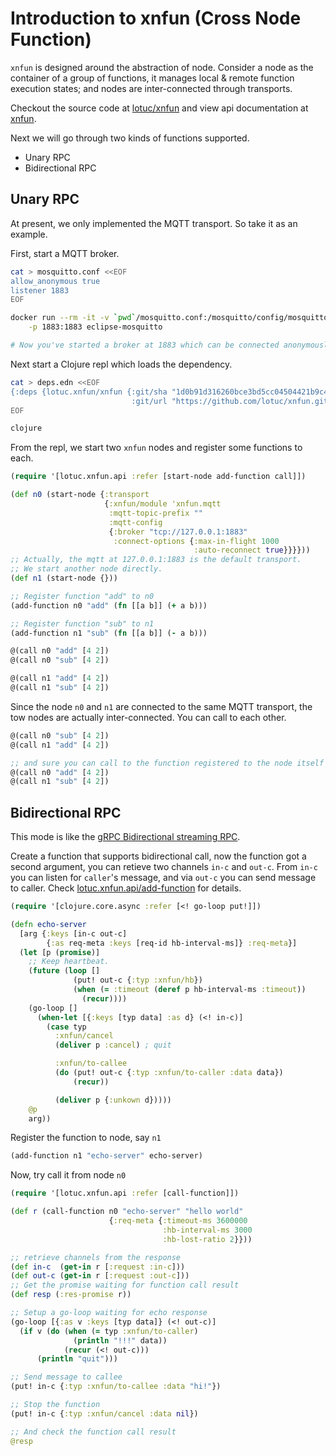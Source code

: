 # Introduction to xnfun (Cross Node Function)

`xnfun` is designed around the abstraction of node. Consider a node as the
container of a group of functions, it manages local & remote function execution
states; and nodes are inter-connected through transports.

Checkout the source code at [lotuc/xnfun](https://github.com/lotuc/xnfun) and
view api documentation at [xnfun](https://lotuc.org/xnfun).

Next we will go through two kinds of functions supported.

- Unary RPC
- Bidirectional RPC

## Unary RPC

At present, we only implemented the MQTT transport. So take it as an example.

First, start a MQTT broker.

```sh
cat > mosquitto.conf <<EOF
allow_anonymous true
listener 1883
EOF

docker run --rm -it -v `pwd`/mosquitto.conf:/mosquitto/config/mosquitto.conf \
    -p 1883:1883 eclipse-mosquitto

# Now you've started a broker at 1883 which can be connected anonymously.
```

Next start a Clojure repl which loads the dependency.

```sh
cat > deps.edn <<EOF
{:deps {lotuc.xnfun/xnfun {:git/sha "1d0b91d316260bce3bd5cc04504421b9c48eac3a"
                           :git/url "https://github.com/lotuc/xnfun.git"}}}
EOF

clojure
```

From the repl, we start two `xnfun` nodes and register some functions to each.

```clojure
(require '[lotuc.xnfun.api :refer [start-node add-function call]])

(def n0 (start-node {:transport
                     {:xnfun/module 'xnfun.mqtt
                      :mqtt-topic-prefix ""
                      :mqtt-config
                      {:broker "tcp://127.0.0.1:1883"
                       :connect-options {:max-in-flight 1000
                                         :auto-reconnect true}}}}))
;; Actually, the mqtt at 127.0.0.1:1883 is the default transport.
;; We start another node directly.
(def n1 (start-node {}))

;; Register function "add" to n0
(add-function n0 "add" (fn [[a b]] (+ a b)))

;; Register function "sub" to n1
(add-function n1 "sub" (fn [[a b]] (- a b)))

@(call n0 "add" [4 2])
@(call n0 "sub" [4 2])

@(call n1 "add" [4 2])
@(call n1 "sub" [4 2])
```

Since the node `n0` and `n1` are connected to the same MQTT transport, the tow
nodes are actually inter-connected. You can call to each other.

```clojure
@(call n0 "sub" [4 2])
@(call n1 "add" [4 2])

;; and sure you can call to the function registered to the node itself
@(call n0 "add" [4 2])
@(call n1 "sub" [4 2])
```

## Bidirectional RPC

This mode is like the [gRPC Bidirectional streaming RPC](https://grpc.io/docs/what-is-grpc/core-concepts/#bidirectional-streaming-rpc).

Create a function that supports bidirectional call, now the function got a
second argument, you can retieve two channels `in-c` and `out-c`. From `in-c`
you can listen for `caller`'s message, and via `out-c` you can send message to
caller. Check [lotuc.xnfun.api/add-function](https://lotuc.org/xnfun/lotuc.xnfun.api.html#var-add-function)
for details.

```clojure
(require '[clojure.core.async :refer [<! go-loop put!]])

(defn echo-server
  [arg {:keys [in-c out-c]
        {:as req-meta :keys [req-id hb-interval-ms]} :req-meta}]
  (let [p (promise)]
    ;; Keep heartbeat.
    (future (loop []
              (put! out-c {:typ :xnfun/hb})
              (when (= :timeout (deref p hb-interval-ms :timeout))
                (recur))))
    (go-loop []
      (when-let [{:keys [typ data] :as d} (<! in-c)]
        (case typ
          :xnfun/cancel
          (deliver p :cancel) ; quit

          :xnfun/to-callee
          (do (put! out-c {:typ :xnfun/to-caller :data data})
              (recur))

          (deliver p {:unkown d}))))
    @p
    arg))
```

Register the function to node, say `n1`

```clojure
(add-function n1 "echo-server" echo-server)
```

Now, try call it from node `n0`

```clojure
(require '[lotuc.xnfun.api :refer [call-function]])

(def r (call-function n0 "echo-server" "hello world"
                      {:req-meta {:timeout-ms 3600000
                                  :hb-interval-ms 3000
                                  :hb-lost-ratio 2}}))

;; retrieve channels from the response
(def in-c  (get-in r [:request :in-c]))
(def out-c (get-in r [:request :out-c]))
;; Get the promise waiting for function call result
(def resp (:res-promise r))

;; Setup a go-loop waiting for echo response
(go-loop [{:as v :keys [typ data]} (<! out-c)]
  (if v (do (when (= typ :xnfun/to-caller)
              (println "!!!" data))
            (recur (<! out-c)))
      (println "quit")))

;; Send message to callee
(put! in-c {:typ :xnfun/to-callee :data "hi!"})

;; Stop the function
(put! in-c {:typ :xnfun/cancel :data nil})

;; And check the function call result
@resp
```
